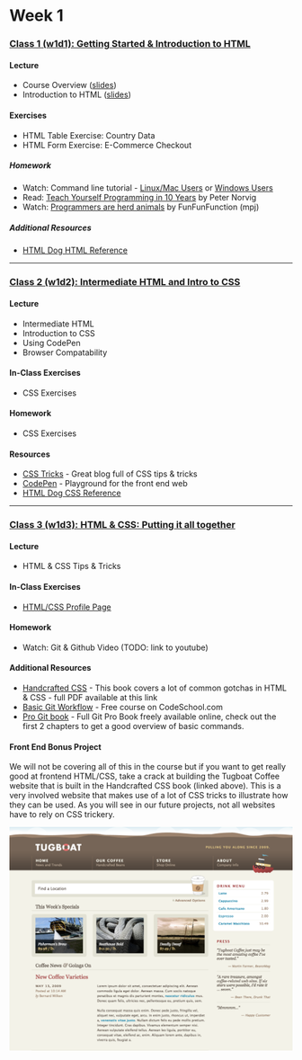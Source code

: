 # Week 1

### [Class 1 (w1d1): Getting Started & Introduction to HTML](./w1d1)

#### Lecture
* Course Overview ([slides](./w1d1/slides/w1d1_overview.pdf))
* Introduction to HTML ([slides](./w1d1/slides/w1d1_html.pdf))

#### Exercises
* HTML Table Exercise: Country Data
* HTML Form Exercise: E-Commerce Checkout

##### Homework

* Watch: Command line tutorial - [Linux/Mac Users](https://www.youtube.com/watch?v=AfM11G2NYxg) or [Windows Users](https://www.youtube.com/watch?v=zBXe-IaNJps)
* Read: [Teach Yourself Programming in 10 Years](http://norvig.com/21-days.html) by Peter Norvig
* Watch: [Programmers are herd animals](https://www.youtube.com/watch?v=lrf6xuFq1Ms) by FunFunFunction (mpj)

##### Additional Resources
* [HTML Dog HTML Reference](http://htmldog.com/references/html/tags/)

---

### [Class 2 (w1d2): Intermediate HTML and Intro to CSS](./w1d2)

#### Lecture
* Intermediate HTML
* Introduction to CSS
* Using CodePen
* Browser Compatability

#### In-Class Exercises
* CSS Exercises

#### Homework
* CSS Exercises

#### Resources
* [CSS Tricks](https://css-tricks.com/) - Great blog full of CSS tips & tricks
* [CodePen](http://codepen.io/) - Playground for the front end web
* [HTML Dog CSS Reference](http://htmldog.com/references/css/properties/)

---

### [Class 3 (w1d3): HTML & CSS: Putting it all together](./w1d3)

#### Lecture
* HTML & CSS Tips & Tricks

#### In-Class Exercises
* [HTML/CSS Profile Page](./w1d3)

#### Homework
* Watch: Git & Github Video (TODO: link to youtube)

#### Additional Resources
* [Handcrafted CSS](../resources/handcrafted_css.pdf) - This book covers a lot of common gotchas in HTML & CSS - full PDF available at this link
* [Basic Git Workflow](https://www.codeschool.com/courses/git-real) - Free course on CodeSchool.com
* [Pro Git book](https://git-scm.com/book/en/v2) - Full Git Pro Book freely available online, check out the first 2 chapters to get a good overview of basic commands.

#### Front End Bonus Project
We will not be covering all of this in the course but if you want to get really good at frontend HTML/CSS, take a crack at building the Tugboat Coffee website that is built in the Handcrafted CSS book (linked above). This is a very involved website that makes use of a lot of CSS tricks to illustrate how they can be used. As you will see in our future projects, not all websites have to rely on CSS trickery.

![Tugboat Cofee](../zimages/tugboat.png)
